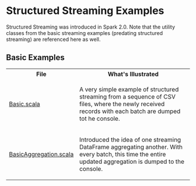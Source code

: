 # Structured Streaming Examples

Structured Streaming was introduced in Spark 2.0. Note that the utility classes
from the basic streaming examples (predating structured streaming)
are referenced here as well.

## Basic Examples

<table>
<tr><th>File</th><th>What's Illustrated</th></tr>

<tr>
<td><a href="Basic.scala">Basic.scala</a></td>
<td>
<p>A very simple example of structured streaming from a sequence of CSV files,
where the newly received records with each batch are dumped tot he console.</p>
</td>
</tr>

<tr>
<td><a href="BasicAggregation.scala">BasicAggregation.scala</a></td>
<td>
<p>Introduced the idea of one streaming DataFrame aggregating another.
With every batch, this time the entire updated aggregation is dumped to the
console.</p>
</td>
</tr>

</table>
